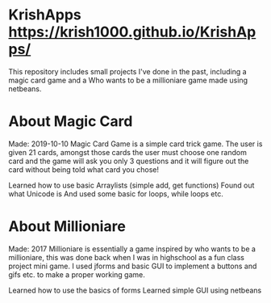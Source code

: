 # KrishApps https://krish1000.github.io/KrishApps/

This repository includes small projects I've done in the past, including a magic card game and a Who wants to be a millioniare game made using netbeans.

# About Magic Card
Made: 2019-10-10
Magic Card Game is a simple card trick game. The user is given 21 cards, amongst those cards the user must choose one random card and the game will ask you only 3 questions and it will figure out the card without being told what card you chose!

Learned how to use basic Arraylists (simple add, get functions)
Found out what Unicode is
And used some basic for loops, while loops etc.

# About Millioniare
Made: 2017
Millioniare is essentially a game inspired by who wants to be a millioniare, this was done back when I was in highschool as a fun class project mini game. I used jforms and basic GUI to implement a buttons and gifs etc. to make a proper working game.

Learned how to use the basics of forms
Learned simple GUI using netbeans
